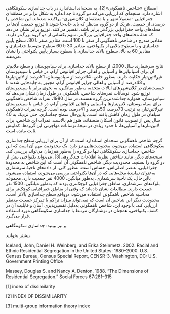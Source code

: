   اصطلاح «شاخص ناهمگونی»[2]، به سنجه‌ای استاندارد در باب جداسازی سکونتگاهی اشاره دارد، سنجه‌ای که ارزیابی می‌کند دو گروه تا چه اندازه به شکل برابر در منطقه‌ای جغرافیایی -معمولاً شهر و یا منطقه‌ای کلان‌شهری- پراکنده شده‌اند. این شاخص را درصدی از جمعیت، هریک از دو گروه مدنظر که باید جابه‌جا شوند تا توزیع جمعیت آن‌ها در محله‌های واحد جغرافیایی بزرگ‌تر برابر باشد، تفسیر می‌کنند. توزیع برابر نشان می‌دهد که همۀ محله‌های واحد جغرافیایی بزرگ‌تر، سهم یکسانی از دو گروه بزرگ‌تر دارند. مقادیر مندرج در شاخص ناهمگونی از صفر تا 100 است. مقادیر صفر تا 30، سطح پایین جداسازی و یا سطوح بالایی از یکنواختی، مقادیر 30 تا 60 سطوح متوسط جداسازی و مقادیر 60 به بالا، سطوح بالای جداسازی یا سطوح بسیار پایین یکنواختی را نشان می‌دهند.

نتایج سرشماری سال 2000، از سطح بالای جداسازی برای سیاه‌پوستان و سطح ملایم‌تر آن برای اسپانیایی‌ها و آسیایی و اهالی جزایر اقیانوس آرام، در قیاس با سپیدپوستان غیرلاتین‌تبار حکایت دارند. به‌طور خاص، 64درصد از سیاه‌پوستان، 51درصد از لاتین‌تبارها و 43درصد از آسیایی و اهالی جزایر اقیانوس آرام، مجبور به جابه‌جایی شدند تا جمعیت‌شان در کلان‌شهرهای ایالات متحده، به‌طور میانگین، به نحوی برابر با سپیدپوستان توزیع شود. نوسانات نمره‌های شاخص، ناهمگونی در طول زمان نشان می‌دهد که سیاه‌پوستان، همواره جداشده‌ترین گروه هستند. در سال 1980، نمرات شاخص ناهمگونی برای سیاه پوستان، لاتین‌تبارها و آسیایی و اهالی اقیانوس آرام، در قیاس با سپیدپوستان غیرلاتین‌تبار، به ترتیب 73درصد، 50درصد و 41درصد، بوده است. گرچه نمرات ناهمگونی سیاهان در طول زمان کاهش یافته است، بااین‌حال سطح جداسازی، حتی نزدیک به 40 سال پس از تصویب قانون اسکان منصفانه، هنوز هم بالاست. نمرات این شاخص، برای لاتین‌تبارها و آسیایی‌ها، تا حدود زیادی در نتیجۀ نوسانات مهاجرتی این گروه‌ها، کمابیش ثابت مانده است.

گرچه شاخص ناهمگونی سنجه‌ای استاندارد است که از آن برای ارزیابی سطح جداسازی سکونتگاهی استفاده می‌شود، محدودیت‌هایی نیز دارد. یک محدودیت مهم آن است که این شاخص، جداسازی سکونتگاهی تنها دو گروه را به‌طور هم‌زمان می‌تواند بررسی کند. سنجه‌های دیگر، مانند شاخص نظریۀ اطلاعات چندگروهی[3]، می‌تواند یکنواختی بیش از دو گروه را بسنجد. محدودیت دیگر، شاخص ناهمگونی آن است که این شاخص به محدودۀ جغرافیایی، عنصر اصلی‌اش، حساس است. به‌طور کلی، از داده‌های ناحیۀ سرشماری به‌عنوان نمایندۀ محله‌هایی که در آن‌ها یکنواختی بررسی می‌شوند، استفاده می‌شود. بااین‌حال، یک ناحیۀ سرشماری، به‌طور میانگین، 4000 نفر جمعیت دارد. مجموعه بلوک‌های سرشماری، مناطق جغرافیایی کوچک‌تری بودند که به‌طور میانگین، 1500 نفر جمعیت دارند. مطالعات نشان داده‌اند که وقتی از مناطق جغرافیایی کوچک‌تر برای محاسبه شاخص ناهمگونی استفاده می‌شود، درواقع سطح جداسازی بالاتر است. محدودیت دیگر این شاخص آن است که نمی‌تواند میزان تراکم یا تمرکز جمعیت مدنظر ارزیابی کند. با وجود این، شاخص ناهمگونی به‌دلیل تفسیرپذیری آسان و قابلیت آن در کشف یکنواختی، همچنان در نوشتارگان مرتبط با جداسازی سکونتگاهی مورد استفاده قرار می‌گیرد.

  


و نیز ببینید: جداسازی سکونتگاهی

  


بیشتر بخوانید

  


Iceland, John, Daniel H. Weinberg, and Erika Steinmetz. 2002. Racial and Ethnic Residential Segregation in the United States: 1980–2000. U.S. Census Bureau, Census Special Report, CENSR-3. Washington, DC: U.S. Government Printing Office

Massey, Douglas S. and Nancy A. Denton. 1988. “The Dimensions of Residential Segregation.” Social Forces 67:281–315

[1] index of dissimilarity

[2] INDEX OF DISSIMILARITY

 [3] multi-group information theory index

  


 

  


 

  


 